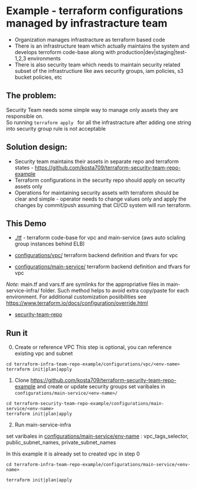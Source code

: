 # Example - terraform configurations managed by infrastracture team

* Organization manages infrastracture as terraform based code
* There is an infrastructure team which actually maintains the system and develops terroform code-base along with production|dev|staging|test-1,2,3 environments
* There is also security team which needs to maintain security related subset of the infrastructiure like aws security groups, iam policies, s3 bucket policies, etc

## The problem: 
Security Team needs some simple way to manage only assets they are responsible on.  
So running `terraform apply ` for all the infrastracture after adding one string into security group rule is not acceptable

## Solution design:
* Security team maintains their assets in separate repo and terraform states - https://github.com/kosta709/terraform-security-team-repo-example
* Terraform configurations in the security repo should apply on security assets only
* Operations for maintaining security assets with terraform should be clear and simple - operator needs to change values only and apply the changes by commit/push assuming that CI/CD system will run terraform. 

## This Demo
* [./tf](tf) - terraform code-base for vpc and main-service (aws auto sclaling group instances behind ELB) 

* [configurations/vpc/<environment-name>](configurations/vpc/dev) terraform backend definition and tfvars for vpc

* [configurations/main-service/<environment-name>](configurations/main-service/dev) terraform backend definition and tfvars for vpc


*Note:* main.tf and vars.tf are symlinks for the appropriative files in main-service-infra/ folder. Such method helps to avoid extra copy/paste for each environment. For additional customization posiibilities see https://www.terraform.io/docs/configuration/override.html 

* [security-team-repo](https://github.com/kosta709/terraform-security-team-repo-example)

## Run it
0. Create or reference VPC
This step is optional, you can reference existing vpc and subnet
```
cd terraform-infra-team-repo-example/configurations/vpc/<env-name>
terraform init|plan|apply
```

1. Clone https://github.com/kosta709/terraform-security-team-repo-example and create or update security groups
set varibales in `configurations/main-service/<env-name>/`

```
cd terraform-security-team-repo-example/configurations/main-service/<env-name>
terraform init|plan|apply
```

2. Run main-service-infra

set varibales in [configurations/main-service/env-name](configurations/main-service/dev/terraform.tfvars)  : vpc_tags_selector, public_subnet_names, private_subnet_names  

In this example it is already set to created vpc in step 0

```
cd terraform-infra-team-repo-example/configurations/main-service/<env-name>

terraform init|plan|apply
```



